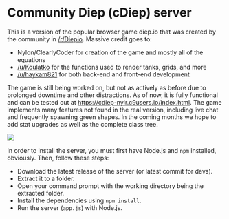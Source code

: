 # Community Diep (cDiep) server

This is a version of the popular browser game diep.io that was created by the community in [/r/Diepio](https://www.reddit.com/r/Diepio/). Massive credit goes to:

- Nylon/ClearlyCoder for creation of the game and mostly all of the equations
- [/u/Koulatko](https://www.reddit.com/u/Koulatko) for the functions used to render tanks, grids, and more
- [/u/haykam821](https://www.reddit.com/u/haykam821) for both back-end and front-end development

The game is still being worked on, but not as actively as before due to prolonged downtime and other distractions. As of now, it is fully functional and can be tested out at https://cdiep-nylr.c9users.io/index.html. The game implements many features not found in the real version, including live chat and frequently spawning green shapes. In the coming months we hope to add stat upgrades as well as the complete class tree.

![](https://i.imgur.com/c0zp0MM.png)

In order to install the server, you must first have Node.js and `npm` installed, obviously. Then, follow these steps:

* Download the latest release of the server (or latest commit for devs).
* Extract it to a folder.
* Open your command prompt with the working directory being the extracted folder.
* Install the dependencies using `npm install`.
* Run the server (`app.js`) with Node.js.
